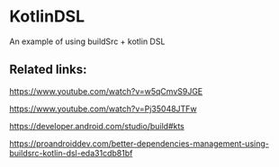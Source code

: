 # KotlinDSL
An example of using buildSrc + kotlin DSL

## Related links:
https://www.youtube.com/watch?v=w5qCmvS9JGE

https://www.youtube.com/watch?v=Pj35048JTFw

https://developer.android.com/studio/build#kts

https://proandroiddev.com/better-dependencies-management-using-buildsrc-kotlin-dsl-eda31cdb81bf
